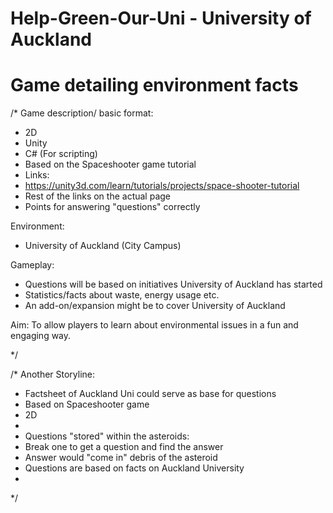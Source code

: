 # Help-Green-Our-Uni - University of Auckland
# Game detailing environment facts
/*
Game description/ basic format:
- 2D
- Unity
 - C# (For scripting) 
 - Based on the Spaceshooter game tutorial
 - Links:
  - https://unity3d.com/learn/tutorials/projects/space-shooter-tutorial
  - Rest of the links on the actual page 
- Points for answering "questions" correctly

Environment:
- University of Auckland (City Campus)

Gameplay:
- Questions will be based on initiatives University of Auckland has started
- Statistics/facts about waste, energy usage etc.
 - An add-on/expansion might be to cover University of Auckland

Aim: To allow players to learn about environmental issues in a fun and engaging way.

*/

/*
Another Storyline:
- Factsheet of Auckland Uni could serve as base for questions
- Based on Spaceshooter game
- 2D
- 
- Questions "stored" within the asteroids:
 - Break one to get a question and find the answer
 - Answer would "come in" debris of the asteroid
 - Questions are based on facts on Auckland University
 - 
*/
